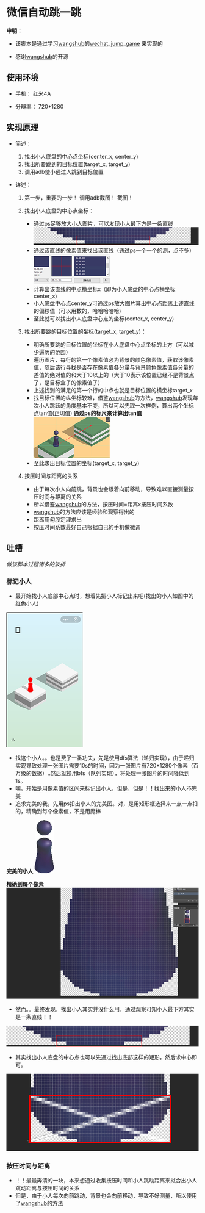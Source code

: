 # 微信自动跳一跳

**申明：**

- 该脚本是通过学习[wangshub](https://github.com/wangshub)的[wechat_jump_game](https://github.com/wangshub/wechat_jump_game) 来实现的

- 感谢[wangshub](https://github.com/wangshub)的开源

## 使用环境

- 手机：   红米4A

- 分辨率： 720*1280

## 实现原理

- 简述：
    1. 找出小人底盘的中心点坐标(center_x, center_y)
    2. 找出所要跳到的目标位置(target_x, target_y)
    3. 调用adb使小通过人跳到目标位置

- 详述：
    1. 第一步，重要的一步！ 调用adb截图！ 截图！
    
    2. 找出小人底盘的中心点坐标：
        - 通过ps足够放大小人图片，可以发现小人最下方是一条直线
        ![](README_IMG/小人底部的线.png)
        - 通过该直线的像素值来找出该直线（通过ps一个一个的测，点不多）
        ![](README_IMG/底边线的像素值.png)
        - 计算出该直线的中点横坐标x（即为小人底盘的中心点横坐标center_x)
        - 小人底盘中心点center_y可通过ps放大图片算出中心点距离上述直线的偏移值（可以用数的，哈哈哈哈哈)
        - 至此就可以找出小人底盘中心点的坐标(center_x, center_y)

    3. 找出所要跳的目标位置的坐标(target_x, target_y)：
        - 明确所要跳的目标位置的坐标在小人底盘中心点坐标的上方（可以减少遍历的范围）
        - 遍历图片，每行的第一个像素值必为背景的颜色像素值，获取该像素值，随后该行寻找是否存在像素值各分量与背景颜色像素值各分量的差值的绝对值的和大于10以上的（大于10表示该位置已经不是背景点了，是目标盒子的像素值了）
        - 上述找到的满足的第一个行的中点也就是目标位置的横坐标target_x
        - 找目标位置的纵坐标较难，借鉴[wangshub](https://github.com/wangshub)的方法，[wangshub](https://github.com/wangshub)发现每次小人跳跃的角度基本不变，所以可以先取一次样例，算出两个坐标点tan值(正切值)
        **通过ps的标尺来计算出tan值**
        ![](README_IMG/求倾斜角.png)
        - 至此求出目标位置的坐标(target_x, target_y)

    4. 按压时间与距离的关系
        - 由于每次小人向前跳，背景也会跟着向前移动，导致难以直接测量按压时间与距离的关系
        - 所以借鉴[wangshub](https://github.com/wangshub)的方法，按压时间=距离x按压时间系数
        - [wangshub](https://github.com/wangshub)的方法应该是经验和观察得出的
        - 距离用勾股定理求出
        - 按压时间系数最好自己根据自己的手机做微调

## 吐槽
*做该脚本过程诸多的波折*

### 标记小人
- 最开始找小人底部中心点时，想着先把小人标记出来吧(找出的小人如图中的红色小人)

![](README_IMG/找到的小人.png)

- 找这个小人。。也是费了一番功夫，先是使用dfs算法（递归实现），由于递归实现导致处理一张图片需要10s的时间，因为一张图片有720*1280个像素（百万级的数据）..然后就换用bfs（队列实现），将处理一张图片的时间降低到1s。
- 噢。开始是用像素值的区间来标记出小人，但是，但是！！找出来的小人不完美
- 追求完美的我，先用ps扣出小人的完美图。对，是用矩形框选择来一点一点扣的，精确到每个像素值，不是用魔棒

**完美的小人**
![](README_IMG/小人.png)

**精确到每个像素**
![](README_IMG/小人像素格.png)

- 然而。。最终发现，找出小人其实并没什么用，通过观察可知小人最下方其实是一条直线！！

![](README_IMG/小人底部的线.png)

- 其实找出小人底盘的中心点也可以先通过找出底部这样的矩形，然后求中心即可。

![](README_IMG/小人底盘中心.png)

### 按压时间与距离

- ！！最最奔溃的一块，本来想通过收集按压时间和小人跳动距离来拟合出小人跳动距离与按压时间的关系
- 但是，由于小人每次向前跳动，背景也会向前移动，导致不好测量，所以使用了[wangshub](https://github.com/wangshub)的方法
